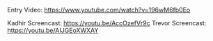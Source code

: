 Entry Video: https://www.youtube.com/watch?v=196wM6fb0Eo

Kadhir Screencast: https://youtu.be/AccOzefVr9c
Trevor Screencast: https://youtu.be/AIJGEoXWXAY
